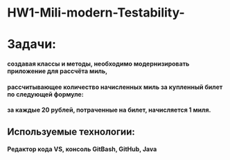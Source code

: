 # HW1-Mili-modern-Testability-
# Задачи:
#### cоздавая классы и методы, необходимо модернизировать приложение для рассчёта миль,
#### рассчитывающее количество начисленных миль за купленный билет по следующей формуле:
#### за каждые 20 рублей, потраченные на билет, начисляется 1 миля.
## Используемые технологии:
#### Редактор кода VS, консоль GitBash, GitHub, Java
